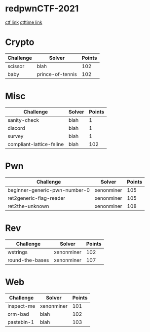 # redpwnCTF-2021
[ctf link](https://2021.redpwn.net)
[ctftime link](https://ctftime.org/event/1327)


# Crypto
| Challenge | Solver | Points |
| --- | --- | --- |
| scissor | blah | 102 |
|  baby | prince-of-tennis | 102 |


# Misc
| Challenge | Solver | Points |
| --- | --- | --- |
| sanity-check | blah | 1 |
|  discord | blah | 1 |
|  survey | blah | 1 |
| compliant-lattice-feline | blah | 102 |

# Pwn
| Challenge | Solver | Points |
| --- | --- | --- |
| beginner-generic-pwn-number-0 | xenonminer | 105 |
| ret2generic-flag-reader | xenonminer | 105 |
| ret2the-unknown | xenonminer | 108 |

# Rev
| Challenge | Solver | Points |
| --- | --- | --- |
| wstrings | xenonminer | 102 |
| round-the-bases | xenonminer | 107 |

# Web
| Challenge | Solver | Points |
| --- | --- | --- |
| inspect-me | xenonminer | 101 |
|  orm-bad | blah | 102 |
| pastebin-1 | blah | 103 |
